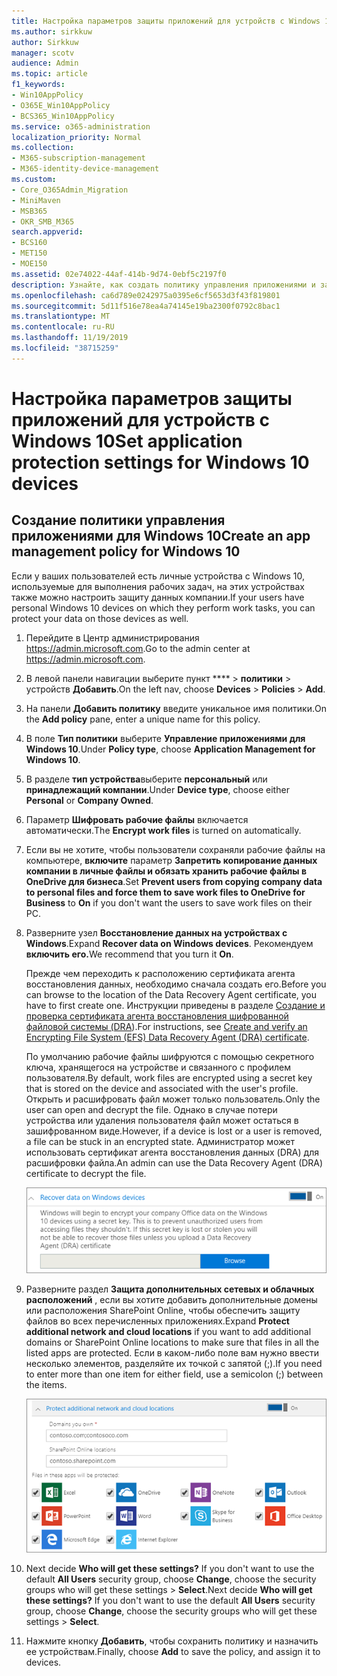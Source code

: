 ```yaml
---
title: Настройка параметров защиты приложений для устройств с Windows 10
ms.author: sirkkuw
author: Sirkkuw
manager: scotv
audience: Admin
ms.topic: article
f1_keywords:
- Win10AppPolicy
- O365E_Win10AppPolicy
- BCS365_Win10AppPolicy
ms.service: o365-administration
localization_priority: Normal
ms.collection:
- M365-subscription-management
- M365-identity-device-management
ms.custom:
- Core_O365Admin_Migration
- MiniMaven
- MSB365
- OKR_SMB_M365
search.appverid:
- BCS160
- MET150
- MOE150
ms.assetid: 02e74022-44af-414b-9d74-0ebf5c2197f0
description: Узнайте, как создать политику управления приложениями и защитить рабочие файлы на устройствах с Windows 10.
ms.openlocfilehash: ca6d789e0242975a0395e6cf5653d3f43f819801
ms.sourcegitcommit: 5d11f516e78ea4a74145e19ba2300f0792c8bac1
ms.translationtype: MT
ms.contentlocale: ru-RU
ms.lasthandoff: 11/19/2019
ms.locfileid: "38715259"
---
```

# <a name="set-application-protection-settings-for-windows-10-devices"></a><span data-ttu-id="d12a7-103">Настройка параметров защиты приложений для устройств с Windows 10</span><span class="sxs-lookup"><span data-stu-id="d12a7-103">Set application protection settings for Windows 10 devices</span></span>

## <a name="create-an-app-management-policy-for-windows-10"></a><span data-ttu-id="d12a7-104">Создание политики управления приложениями для Windows 10</span><span class="sxs-lookup"><span data-stu-id="d12a7-104">Create an app management policy for Windows 10</span></span>

<span data-ttu-id="d12a7-105">Если у ваших пользователей есть личные устройства с Windows 10, используемые для выполнения рабочих задач, на этих устройствах также можно настроить защиту данных компании.</span><span class="sxs-lookup"><span data-stu-id="d12a7-105">If your users have personal Windows 10 devices on which they perform work tasks, you can protect your data on those devices as well.</span></span>
  
1. <span data-ttu-id="d12a7-106">Перейдите в Центр администрирования <a href="https://go.microsoft.com/fwlink/p/?linkid=837890" target="_blank">https://admin.microsoft.com</a>.</span><span class="sxs-lookup"><span data-stu-id="d12a7-106">Go to the admin center at <a href="https://go.microsoft.com/fwlink/p/?linkid=837890" target="_blank">https://admin.microsoft.com</a>.</span></span> 
    
2. <span data-ttu-id="d12a7-107">В левой панели навигации выберите пункт \*\*\*\* \> **политики** \> устройств **Добавить**.</span><span class="sxs-lookup"><span data-stu-id="d12a7-107">On the left nav, choose **Devices** \> **Policies** \> **Add**.</span></span>

3. <span data-ttu-id="d12a7-108">На панели **Добавить политику** введите уникальное имя политики.</span><span class="sxs-lookup"><span data-stu-id="d12a7-108">On the **Add policy** pane, enter a unique name for this policy.</span></span> 
    
4. <span data-ttu-id="d12a7-109">В поле **Тип политики** выберите **Управление приложениями для Windows 10**.</span><span class="sxs-lookup"><span data-stu-id="d12a7-109">Under **Policy type**, choose **Application Management for Windows 10**.</span></span>
    
5. <span data-ttu-id="d12a7-110">В разделе **тип устройства**выберите **персональный** или **принадлежащий компании**.</span><span class="sxs-lookup"><span data-stu-id="d12a7-110">Under **Device type**, choose either **Personal** or **Company Owned**.</span></span>
    
6. <span data-ttu-id="d12a7-111">Параметр **Шифровать рабочие файлы** включается автоматически.</span><span class="sxs-lookup"><span data-stu-id="d12a7-111">The **Encrypt work files** is turned on automatically.</span></span> 
    
7. <span data-ttu-id="d12a7-112">Если вы не хотите, чтобы пользователи сохраняли рабочие файлы на компьютере, **включите** параметр **Запретить копирование данных компании в личные файлы и обязать хранить рабочие файлы в OneDrive для бизнеса**.</span><span class="sxs-lookup"><span data-stu-id="d12a7-112">Set **Prevent users from copying company data to personal files and force them to save work files to OneDrive for Business** to **On** if you don't want the users to save work files on their PC.</span></span> 
    
9. <span data-ttu-id="d12a7-113">Разверните узел **Восстановление данных на устройствах с Windows**.</span><span class="sxs-lookup"><span data-stu-id="d12a7-113">Expand **Recover data on Windows devices**.</span></span> <span data-ttu-id="d12a7-114">Рекомендуем **включить его.**</span><span class="sxs-lookup"><span data-stu-id="d12a7-114">We recommend that you turn it **On**.</span></span>
    
    <span data-ttu-id="d12a7-115">Прежде чем переходить к расположению сертификата агента восстановления данных, необходимо сначала создать его.</span><span class="sxs-lookup"><span data-stu-id="d12a7-115">Before you can browse to the location of the Data Recovery Agent certificate, you have to first create one.</span></span> <span data-ttu-id="d12a7-116">Инструкции приведены в разделе [Создание и проверка сертификата агента восстановления шифрованной файловой системы (DRA](https://go.microsoft.com/fwlink/p/?linkid=853700)).</span><span class="sxs-lookup"><span data-stu-id="d12a7-116">For instructions, see [Create and verify an Encrypting File System (EFS) Data Recovery Agent (DRA) certificate](https://go.microsoft.com/fwlink/p/?linkid=853700).</span></span>
    
    <span data-ttu-id="d12a7-117">По умолчанию рабочие файлы шифруются с помощью секретного ключа, хранящегося на устройстве и связанного с профилем пользователя.</span><span class="sxs-lookup"><span data-stu-id="d12a7-117">By default, work files are encrypted using a secret key that is stored on the device and associated with the user's profile.</span></span> <span data-ttu-id="d12a7-118">Открыть и расшифровать файл может только пользователь.</span><span class="sxs-lookup"><span data-stu-id="d12a7-118">Only the user can open and decrypt the file.</span></span> <span data-ttu-id="d12a7-119">Однако в случае потери устройства или удаления пользователя файл может остаться в зашифрованном виде.</span><span class="sxs-lookup"><span data-stu-id="d12a7-119">However, if a device is lost or a user is removed, a file can be stuck in an encrypted state.</span></span> <span data-ttu-id="d12a7-120">Администратор может использовать сертификат агента восстановления данных (DRA) для расшифровки файла.</span><span class="sxs-lookup"><span data-stu-id="d12a7-120">An admin can use the Data Recovery Agent (DRA) certificate to decrypt the file.</span></span>
    
    ![Browse to Data Recovery Agent certificate.](media/7d7d664f-b72f-4293-a3e7-d0fa7371366c.png)
  
10. <span data-ttu-id="d12a7-122">Разверните раздел **Защита дополнительных сетевых и облачных расположений** , если вы хотите добавить дополнительные домены или расположения SharePoint Online, чтобы обеспечить защиту файлов во всех перечисленных приложениях.</span><span class="sxs-lookup"><span data-stu-id="d12a7-122">Expand **Protect additional network and cloud locations** if you want to add additional domains or SharePoint Online locations to make sure that files in all the listed apps are protected.</span></span> <span data-ttu-id="d12a7-123">Если в каком-либо поле вам нужно ввести несколько элементов, разделяйте их точкой с запятой (;).</span><span class="sxs-lookup"><span data-stu-id="d12a7-123">If you need to enter more than one item for either field, use a semicolon (;) between the items.</span></span>
    
    ![Expand Protect additional network and cloud locations, and enter domains or SharePoint Online sites you own.](media/7afaa0c7-ba53-456d-8c61-312c45e09625.png)
  
11. <span data-ttu-id="d12a7-p105">Next decide **Who will get these settings?** If you don't want to use the default **All Users** security group, choose **Change**, choose the security groups who will get these settings \> **Select**.</span><span class="sxs-lookup"><span data-stu-id="d12a7-p105">Next decide **Who will get these settings?** If you don't want to use the default **All Users** security group, choose **Change**, choose the security groups who will get these settings \> **Select**.</span></span>
    
12. <span data-ttu-id="d12a7-127">Нажмите кнопку **Добавить**, чтобы сохранить политику и назначить ее устройствам.</span><span class="sxs-lookup"><span data-stu-id="d12a7-127">Finally, choose **Add** to save the policy, and assign it to devices.</span></span> 